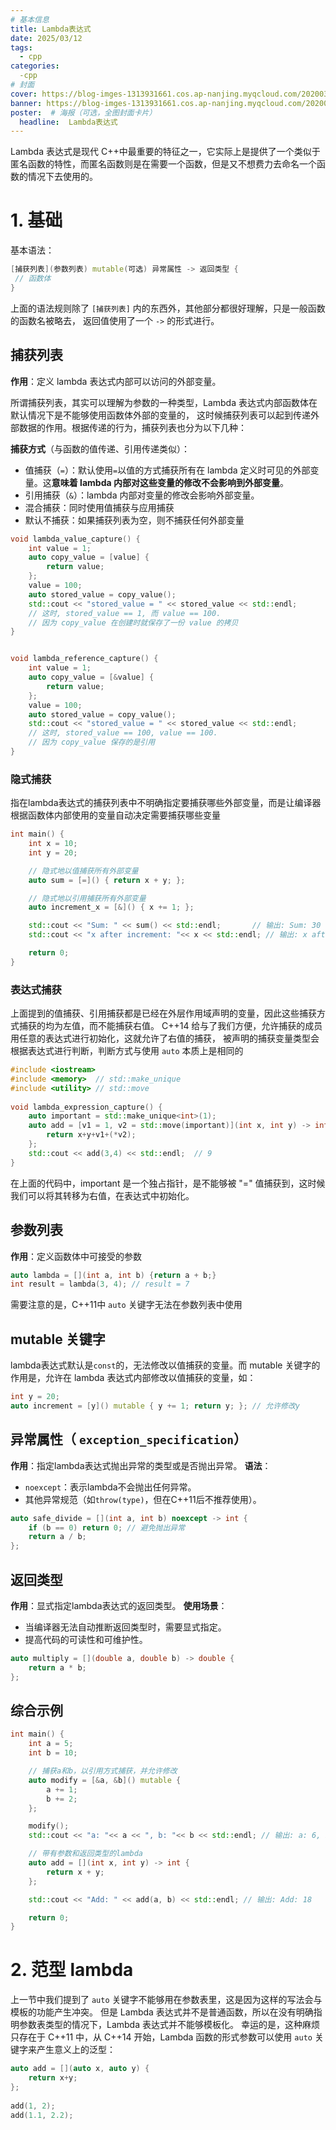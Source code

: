 ```yaml
---
# 基本信息
title: Lambda表达式
date: 2025/03/12
tags:
  - cpp
categories: 
  -cpp
# 封面
cover: https://blog-imges-1313931661.cos.ap-nanjing.myqcloud.com/20200317211943_Ts5Y5.gif
banner: https://blog-imges-1313931661.cos.ap-nanjing.myqcloud.com/20200317211943_Ts5Y5.gif
poster:  # 海报（可选，全图封面卡片）
  headline:  Lambda表达式
---
```

Lambda 表达式是现代 C++中最重要的特征之一，它实际上是提供了一个类似于匿名函数的特性，而匿名函数则是在需要一个函数，但是又不想费力去命名一个函数的情况下去使用的。

# 1. 基础
基本语法：
```cpp
[捕获列表](参数列表) mutable(可选) 异常属性 -> 返回类型 {
 // 函数体
}
```
上面的语法规则除了 `[捕获列表]` 内的东西外，其他部分都很好理解，只是一般函数的函数名被略去， 返回值使用了一个 `->` 的形式进行。

## 捕获列表

**作用**：定义 lambda 表达式内部可以访问的外部变量。

所谓捕获列表，其实可以理解为参数的一种类型，Lambda 表达式内部函数体在默认情况下是不能够使用函数体外部的变量的， 这时候捕获列表可以起到传递外部数据的作用。根据传递的行为，捕获列表也分为以下几种：


**捕获方式**（与函数的值传递、引用传递类似）：
* 值捕获（`=`）：默认使用`=`以值的方式捕获所有在 lambda 定义时可见的外部变量。这**意味着 lambda 内部对这些变量的修改不会影响到外部变量**。
* 引用捕获（`&`）：lambda 内部对变量的修改会影响外部变量。
* 混合捕获：同时使用值捕获与应用捕获
* 默认不捕获：如果捕获列表为空，则不捕获任何外部变量
```cpp
void lambda_value_capture() {  
    int value = 1;  
    auto copy_value = [value] {  
        return value;  
    };  
    value = 100;  
    auto stored_value = copy_value();  
    std::cout << "stored_value = " << stored_value << std::endl;  
    // 这时, stored_value == 1, 而 value == 100.  
    // 因为 copy_value 在创建时就保存了一份 value 的拷贝  
}


void lambda_reference_capture() {  
    int value = 1;  
    auto copy_value = [&value] {  
        return value;  
    };  
    value = 100;  
    auto stored_value = copy_value();  
    std::cout << "stored_value = " << stored_value << std::endl;  
    // 这时, stored_value == 100, value == 100.  
    // 因为 copy_value 保存的是引用  
}

```


### 隐式捕获
指在lambda表达式的捕获列表中不明确指定要捕获哪些外部变量，而是让编译器根据函数体内部使用的变量自动决定需要捕获哪些变量

```cpp
int main() {
    int x = 10;
    int y = 20;

    // 隐式地以值捕获所有外部变量
    auto sum = [=]() { return x + y; };

    // 隐式地以引用捕获所有外部变量
    auto increment_x = [&]() { x += 1; };

    std::cout << "Sum: " << sum() << std::endl;       // 输出: Sum: 30
    std::cout << "x after increment: "<< x << std::endl; // 输出: x after increment: 11

    return 0;
}
```

### 表达式捕获

上面提到的值捕获、引用捕获都是已经在外层作用域声明的变量，因此这些捕获方式捕获的均为左值，而不能捕获右值。
C++14 给与了我们方便，允许捕获的成员用任意的表达式进行初始化，这就允许了右值的捕获， 被声明的捕获变量类型会根据表达式进行判断，判断方式与使用 `auto` 本质上是相同的

```cpp
#include <iostream>  
#include <memory>  // std::make_unique  
#include <utility> // std::move  
  
void lambda_expression_capture() {  
    auto important = std::make_unique<int>(1);  
    auto add = [v1 = 1, v2 = std::move(important)](int x, int y) -> int {  
        return x+y+v1+(*v2);  
    };  
    std::cout << add(3,4) << std::endl;  // 9
}
```

在上面的代码中，important 是一个独占指针，是不能够被 "=" 值捕获到，这时候我们可以将其转移为右值，在表达式中初始化。
## 参数列表

**作用**：定义函数体中可接受的参数

```cpp
auto lambda = [](int a, int b) {return a + b;}
int result = lambda(3, 4); // result = 7
```

需要注意的是，C++11中 `auto` 关键字无法在参数列表中使用
## mutable 关键字

lambda表达式默认是`const`的，无法修改以值捕获的变量。而 mutable 关键字的作用是，允许在 lambda 表达式内部修改以值捕获的变量，如：
```cpp
int y = 20;
auto increment = [y]() mutable { y += 1; return y; }; // 允许修改y
```

## 异常属性（ `exception_specification`）

**作用**：指定lambda表达式抛出异常的类型或是否抛出异常。
**语法**：
- `noexcept`：表示lambda不会抛出任何异常。
- 其他异常规范（如`throw(type)`，但在C++11后不推荐使用）。
```cpp
auto safe_divide = [](int a, int b) noexcept -> int {
    if (b == 0) return 0; // 避免抛出异常
    return a / b;
};
```

## 返回类型

**作用**：显式指定lambda表达式的返回类型。
**使用场景**：
- 当编译器无法自动推断返回类型时，需要显式指定。
- 提高代码的可读性和可维护性。


```cpp
auto multiply = [](double a, double b) -> double {
    return a * b;
};
```

## 综合示例

```cpp
int main() {
    int a = 5;
    int b = 10;

    // 捕获a和b，以引用方式捕获，并允许修改
    auto modify = [&a, &b]() mutable {
        a += 1;
        b += 2;
    };

    modify();
    std::cout << "a: "<< a << ", b: "<< b << std::endl; // 输出: a: 6, b: 12

    // 带有参数和返回类型的lambda
    auto add = [](int x, int y) -> int {
        return x + y;
    };

    std::cout << "Add: " << add(a, b) << std::endl; // 输出: Add: 18

    return 0;
}
```

# 2. 范型 lambda

上一节中我们提到了 `auto` 关键字不能够用在参数表里，这是因为这样的写法会与模板的功能产生冲突。 但是 Lambda 表达式并不是普通函数，所以在没有明确指明参数表类型的情况下，Lambda 表达式并不能够模板化。 幸运的是，这种麻烦只存在于 C++11 中，从 C++14 开始，Lambda 函数的形式参数可以使用 `auto` 关键字来产生意义上的泛型：

```cpp
auto add = [](auto x, auto y) {  
    return x+y;  
};  
  
add(1, 2);  
add(1.1, 2.2);
```

